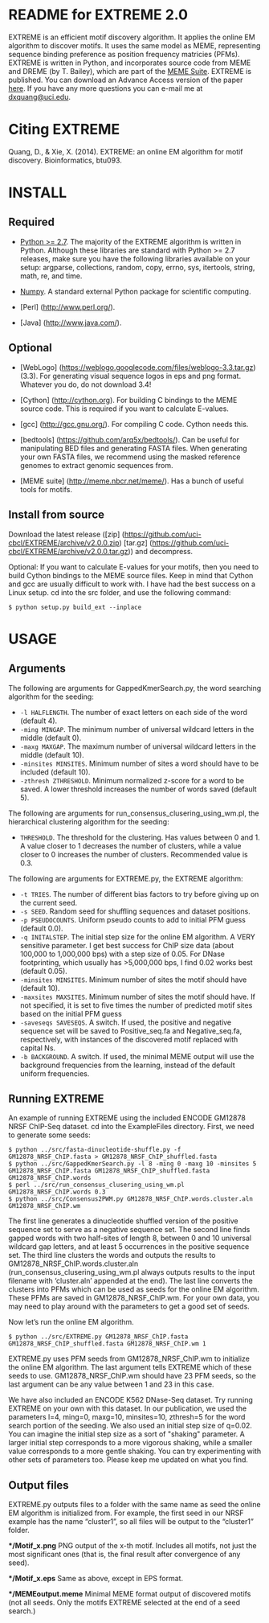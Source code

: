 README for EXTREME 2.0
========================

EXTREME is an efficient motif discovery algorithm. It applies the online EM algorithm to discover motifs. It uses the same
model as MEME, representing sequence binding preference as position frequency matricies (PFMs). EXTREME is written in Python,
and incorporates source code from MEME and DREME (by T. Bailey), which are part of the [MEME Suite](http://meme.nbcr.net/meme/).
EXTREME is published. You can download an Advance Access version of the paper [here](https://github.com/uci-cbcl/EXTREME/blob/master/AdvanceAccess.pdf). If you have any more questions you can e-mail me at dxquang@uci.edu.


Citing EXTREME
========================

Quang, D., & Xie, X. (2014). EXTREME: an online EM algorithm for motif discovery. Bioinformatics, btu093.

INSTALL
=======

Required
---------
* [Python >= 2.7](http://www.python.org/download/releases/2.7.6/). The majority of the EXTREME algorithm is written in Python. Although these libraries are standard with Python >= 2.7 releases, make sure you have the following libraries available on your setup: argparse, collections, random, copy, errno, sys, itertools, string, math, re, and time. 

* [Numpy](http://www.numpy.org/). A standard external Python package for scientific computing.

* [Perl] (http://www.perl.org/).

* [Java] (http://www.java.com/).

Optional
--------

* [WebLogo] (https://weblogo.googlecode.com/files/weblogo-3.3.tar.gz) (3.3). For generating visual sequence logos in eps and png format. Whatever you do, do not download 3.4!

* [Cython] (http://cython.org). For building C bindings to the MEME source code. This is required if you want to calculate E-values.

* [gcc] (http://gcc.gnu.org/). For compiling C code. Cython needs this.

* [bedtools] (https://github.com/arq5x/bedtools/). Can be useful for manipulating BED files and generating FASTA files. When generating your own FASTA files, we recommend using the masked reference genomes to extract genomic sequences from.

* [MEME suite] (http://meme.nbcr.net/meme/). Has a bunch of useful tools for motifs.


Install from source
-------------------
Download the latest release ([zip] (https://github.com/uci-cbcl/EXTREME/archive/v2.0.0.zip) [tar.gz] (https://github.com/uci-cbcl/EXTREME/archive/v2.0.0.tar.gz)) and decompress. 

Optional: If you want to calculate E-values for your motifs, then you need to build Cython bindings to the MEME source files. Keep in mind that Cython and gcc are usually difficult to work with. I have had the best success on a Linux setup. cd into the src folder, and use the following command:

```
$ python setup.py build_ext --inplace
```


USAGE
=====

Arguments
---------

The following are arguments for GappedKmerSearch.py, the word searching algorithm for the seeding:
* `-l HALFLENGTH`. The number of exact letters on each side of the word (default 4).
* `-ming MINGAP`. The minimum number of universal wildcard letters in the middle (default 0).
* `-maxg MAXGAP`. The maximum number of universal wildcard letters in the middle (default 10).
* `-minsites MINSITES`. Minimum number of sites a word should have to be included (default 10).
* `-zthresh ZTHRESHOLD`. Minimum normalized z-score for a word to be saved. A lower threshold increases the number of words saved (default 5).

The following are arguments for run_consensus_clusering_using_wm.pl, the hierarchical clustering algorithm for the seeding:
* `THRESHOLD`. The threshold for the clustering. Has values between 0 and 1. A value closer to 1 decreases the number of clusters, while a value closer to 0 increases the number of clusters. Recommended value is 0.3.


The following are arguments for EXTREME.py, the EXTREME algorithm:

* `-t TRIES`. The number of different bias factors to try before giving up on the current seed.
* `-s SEED`. Random seed for shuffling sequences and dataset positions.
* `-p PSEUDOCOUNTS`. Uniform pseudo counts to add to initial PFM guess (default 0.0).
* `-q INITALSTEP`.  The initial step size for the online EM algorithm. A VERY sensitive parameter. I get best success for ChIP size data (about 100,000 to 1,000,000 bps) with a step size of 0.05. For DNase footprinting, which usually has >5,000,000 bps, I find 0.02 works best (default 0.05).
* `-minsites MINSITES`. Minimum number of sites the motif should have (default 10).
* `-maxsites MAXSITES`. Minimum number of sites the motif should have. If not specified, it is set to five times the number of predicted motif sites based on the initial PFM guess
* `-saveseqs SAVESEQS`. A switch. If used, the positive and negative sequence set will be saved to Positive_seq.fa and Negative_seq.fa, respectively, with instances of the discovered motif replaced with capital Ns.
* `-b BACKGROUND`. A switch. If used, the minimal MEME output will use the background frequencies from the learning, instead of the default uniform frequencies.

Running EXTREME
---------------
An example of running EXTREME using the included ENCODE GM12878 NRSF ChIP-Seq dataset. cd into the ExampleFiles directory. First, we need to generate some seeds:
```
$ python ../src/fasta-dinucleotide-shuffle.py -f GM12878_NRSF_ChIP.fasta > GM12878_NRSF_ChIP_shuffled.fasta
$ python ../src/GappedKmerSearch.py -l 8 -ming 0 -maxg 10 -minsites 5 GM12878_NRSF_ChIP.fasta GM12878_NRSF_ChIP_shuffled.fasta GM12878_NRSF_ChIP.words
$ perl ../src/run_consensus_clusering_using_wm.pl GM12878_NRSF_ChIP.words 0.3
$ python ../src/Consensus2PWM.py GM12878_NRSF_ChIP.words.cluster.aln GM12878_NRSF_ChIP.wm
```
The first line generates a dinucleotide shuffled version of the positive sequence set to serve as a negative sequence set. The second line finds gapped words with two half-sites of length 8, between 0 and 10 universal wildcard gap letters, and at least 5 occurrences in the positive sequence set. The third line clusters the words and outputs the results to GM12878_NRSF_ChIP.words.cluster.aln (run_consensus_clusering_using_wm.pl always outputs results to the input filename with ‘cluster.aln’ appended at the end). The last line converts the clusters into PFMs which can be used as seeds for the online EM algorithm. These PFMs are saved in GM12878_NRSF_ChIP.wm. For your own data, you may need to play around with the parameters to get a good set of seeds.

Now let’s run the online EM algorithm.
```
$ python ../src/EXTREME.py GM12878_NRSF_ChIP.fasta GM12878_NRSF_ChIP_shuffled.fasta GM12878_NRSF_ChIP.wm 1
```

EXTREME.py uses PFM seeds from GM12878_NRSF_ChIP.wm to initialize the online EM algorithm. The last argument tells EXTREME which of these seeds to use. GM12878_NRSF_ChIP.wm should have 23 PFM seeds, so the last argument can be any value between 1 and 23 in this case. 

We have also included an ENCODE K562 DNase-Seq dataset. Try running EXTREME on your own with this dataset. In our publication, we used the parameters l=4, ming=0, maxg=10, minsites=10, zthresh=5 for the word search portion of the seeding. We also used an initial step size of q=0.02. You can imagine the initial step size as a sort of "shaking" parameter. A larger initial step corresponds to a more vigorous shaking, while a smaller value corresponds to a more gentle shaking. You can try experimenting with other sets of parameters too. Please keep me updated on what you find.

Output files
------------
EXTREME.py outputs files to a folder with the same name as seed the online EM algorithm is initialized from. For example, the first seed in
our NRSF example has the name “cluster1”, so all files will be output to the “cluster1” folder.

**\*/Motif_x.png** PNG output of the x-th motif. Includes all motifs, not just the most significant ones (that is, the final
result after convergence of any seed).

**\*/Motif_x.eps** Same as above, except in EPS format.

**\*/MEMEoutput.meme** Minimal MEME format output of discovered motifs (not all seeds. Only the motifs EXTREME selected at the end
of a seed search.)
